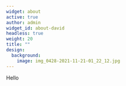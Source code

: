 ```yaml
---
widget: about
active: true
author: admin
widget_id: about-david
headless: true
weight: 20
title: ""
design:
  background:
    image: img_0428-2021-11-21-01_22_12.jpg
---
```

Hello